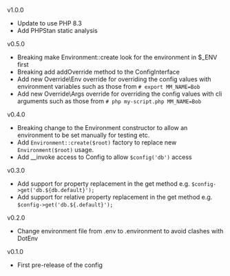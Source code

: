 v1.0.0

- Update to use PHP 8.3
- Add PHPStan static analysis

v0.5.0

- Breaking make Environment::create look for the environment in $_ENV first
- Breaking add addOverride method to the ConfigInterface
- Add new Override\Env override for overriding the config values with environment variables such as those 
from `# export MM_NAME=Bob`
- Add new Override\Args override for overriding the config values with cli arguments such as those 
from `# php my-script.php MM_NAME=Bob`

v0.4.0

- Breaking change to the Environment constructor to allow an environment to be set manually for testing etc.
- Add `Environment::create($root)` factory to replace new `Environment($root)` usage.
- Add __invoke access to Config to allow `$config('db')` access

v0.3.0

- Add support for property replacement in the get method e.g. `$config->get('db.${db.default}');`
- Add support for relative property replacement in the get method e.g. `$config->get('db.${.default}');`

v0.2.0

- Change environment file from .env to .environment to avoid clashes with DotEnv

v0.1.0

- First pre-release of the config

